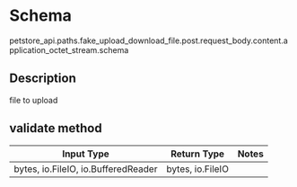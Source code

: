 # Schema
petstore_api.paths.fake_upload_download_file.post.request_body.content.application_octet_stream.schema

## Description
file to upload

## validate method
Input Type | Return Type | Notes
------------ | ------------- | -------------
bytes, io.FileIO, io.BufferedReader | bytes, io.FileIO |
